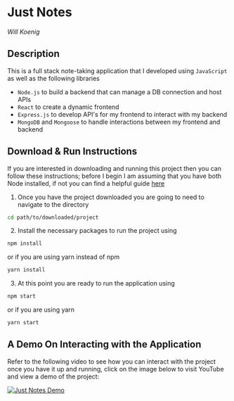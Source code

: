 # Just Notes
_Will Koenig_

## Description
This is a full stack note-taking application that I developed using `JavaScript` as well as the following libraries
* `Node.js` to build a backend that can manage a DB connection and host APIs 
* `React` to create a dynamic frontend
* `Express.js` to develop API's for my frontend to interact with my backend
* `MongoDB` and `Mongoose` to handle interactions between my frontend and backend 

## Download & Run Instructions
If you are interested in downloading and running this project then you can follow these instructions; before I begin I am assuming that you have both Node installed, if not you can find a helpful guide [here](https://docs.npmjs.com/downloading-and-installing-node-js-and-npm)
1. Once you have the project downloaded you are going to need to navigate to the directory
```bash
cd path/to/downloaded/project
```

2. Install the necessary packages to run the project using
```bash
npm install
```
or if you are using yarn instead of npm
```bash
yarn install
```

3. At this point you are ready to run the application using
```bash
npm start
```
or if you are using yarn
```bash
yarn start
```

## A Demo On Interacting with the Application
Refer to the following video to see how you can interact with the project once you have it up and running, click on the image below to visit YouTube and view a demo of the project:

[![Just Notes Demo](https://img.youtube.com/vi/CeKzDVw-Dqg/0.jpg)](https://www.youtube.com/watch?v=CeKzDVw-Dqg)

